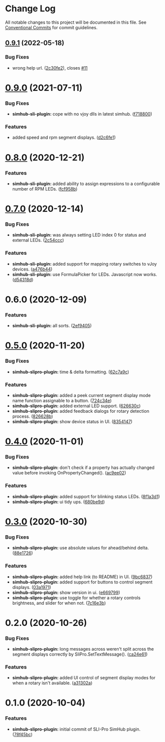# Change Log

All notable changes to this project will be documented in this file.
See [Conventional Commits](https://conventionalcommits.org) for commit guidelines.

## [0.9.1](https://github.com/simelation/simhub-plugins/compare/@simelation/simhub-sli-plugin@0.9.0...@simelation/simhub-sli-plugin@0.9.1) (2022-05-18)

### Bug Fixes

-   wrong help url. ([2c30fe2](https://github.com/simelation/simhub-plugins/commit/2c30fe27757ae1df6db1cd6980363a9d1b44e727)), closes [#11](https://github.com/simelation/simhub-plugins/issues/11)

# [0.9.0](https://github.com/simelation/simhub-plugins/compare/@simelation/simhub-sli-plugin@0.8.0...@simelation/simhub-sli-plugin@0.9.0) (2021-07-11)

### Bug Fixes

-   **simhub-sli-plugin:** cope with no vjoy dlls in latest simhub. ([f718800](https://github.com/simelation/simhub-plugins/commit/f718800e61f7743e284f0c200e7abcab9f9d5ac0))

### Features

-   added speed and rpm segment displays. ([d2c6fe1](https://github.com/simelation/simhub-plugins/commit/d2c6fe1a3aed17080930e28a75a547261b710f77))

# [0.8.0](https://github.com/simelation/simhub-plugins/compare/@simelation/simhub-sli-plugin@0.7.0...@simelation/simhub-sli-plugin@0.8.0) (2020-12-21)

### Features

-   **simhub-sli-plugin:** added ability to assign expressions to a configurable number of RPM LEDs. ([fcf958b](https://github.com/simelation/simhub-plugins/commit/fcf958bde9dc70017c7ebf65529a4b30e049f799))

# [0.7.0](https://github.com/simelation/simhub-plugins/compare/@simelation/simhub-sli-plugin@0.6.0...@simelation/simhub-sli-plugin@0.7.0) (2020-12-14)

### Bug Fixes

-   **simhub-sli-plugin:** was always setting LED index 0 for status and external LEDs. ([2c54ccc](https://github.com/simelation/simhub-plugins/commit/2c54ccca80a6ae6db727db2e7e04dc00fdbe3acc))

### Features

-   **simhub-sli-plugin:** added support for mapping rotary switches to vJoy devices. ([a476b44](https://github.com/simelation/simhub-plugins/commit/a476b44ee2bca364404ef9d97590a229f04647c5))
-   **simhub-sli-plugin:** use FormulaPicker for LEDs. Javascript now works. ([d54318d](https://github.com/simelation/simhub-plugins/commit/d54318dc85aeeae5c1d0a299378704f75f0b914e))

# 0.6.0 (2020-12-09)

### Features

-   **simhub-sli-plugin:** all sorts. ([2ef9405](https://github.com/simelation/simhub-plugins/commit/2ef94052c09f10350139d4c666f97414ee5f2ce3))

# [0.5.0](https://github.com/simelation/simhub-plugins/compare/@simelation/simhub-slipro-plugin@0.4.0...@simelation/simhub-slipro-plugin@0.5.0) (2020-11-20)

### Bug Fixes

-   **simhub-slipro-plugin:** time & delta formatting. ([62c7a9c](https://github.com/simelation/simhub-plugins/commit/62c7a9c05e82ca720fc0311c0405a3a72fd191e6))

### Features

-   **simhub-slipro-plugin:** added a peek current segment display mode name function assignable to a button. ([724c34e](https://github.com/simelation/simhub-plugins/commit/724c34e0d5aa0780cc0abae5b9d17f148baf9b39))
-   **simhub-slipro-plugin:** added external LED support. ([626630c](https://github.com/simelation/simhub-plugins/commit/626630cdf5adb5a743ed24d531ae9e47ba81635a))
-   **simhub-slipro-plugin:** added feedback dialogs for rotary detection process. ([826628b](https://github.com/simelation/simhub-plugins/commit/826628bf1aa378a8ae45925e76bc1f2d0ad64a6f))
-   **simhub-slipro-plugin:** show device status in UI. ([8354147](https://github.com/simelation/simhub-plugins/commit/8354147eb7d208a8ab38767220af822e2c79c431))

# [0.4.0](https://github.com/simelation/simhub-plugins/compare/@simelation/simhub-slipro-plugin@0.3.0...@simelation/simhub-slipro-plugin@0.4.0) (2020-11-01)

### Bug Fixes

-   **simhub-slipro-plugin:** don't check if a property has actually changed value before invoking OnPropertyChanged(). ([ac9ee02](https://github.com/simelation/simhub-plugins/commit/ac9ee0271c6d797d341b0de12d9492b4606c2c4f))

### Features

-   **simhub-slipro-plugin:** added support for blinking status LEDs. ([8f1a3d1](https://github.com/simelation/simhub-plugins/commit/8f1a3d1fbc8fc78f72b672ffc43b1b68bdc63efb))
-   **simhub-slipro-plugin:** ui tidy ups. ([680be9d](https://github.com/simelation/simhub-plugins/commit/680be9d121c630e207e8009516b4d88e2bc00266))

# [0.3.0](https://github.com/simelation/simhub-plugins/compare/@simelation/simhub-slipro-plugin@0.2.0...@simelation/simhub-slipro-plugin@0.3.0) (2020-10-30)

### Bug Fixes

-   **simhub-slipro-plugin:** use absolute values for ahead/behind delta. ([88e1726](https://github.com/simelation/simhub-plugins/commit/88e17267568074aad41d38e13196990823bdbc9d))

### Features

-   **simhub-slipro-plugin:** added help link (to README) in UI. ([9bc6837](https://github.com/simelation/simhub-plugins/commit/9bc68374ee6bae7d0985ce5a0b049fac02dfd513))
-   **simhub-slipro-plugin:** added support for buttons to control segment displays. ([03a1971](https://github.com/simelation/simhub-plugins/commit/03a1971f21e49574a43e1ca483e8f13a8a776877))
-   **simhub-slipro-plugin:** show version in ui. ([e669799](https://github.com/simelation/simhub-plugins/commit/e669799ca311a84402d1fa2e8cda0e4ac68701b4))
-   **simhub-slipro-plugin:** use toggle for whether a rotary controls brightness, and slider for when not. ([7c16e3b](https://github.com/simelation/simhub-plugins/commit/7c16e3bf80382a8ac521e8d5aaa448d9558358b1))

# 0.2.0 (2020-10-26)

### Bug Fixes

-   **simhub-slipro-plugin:** long messages across weren't split across the segment displays correctly by SliPro.SetTextMessage(). ([ca24e61](https://github.com/simelation/simhub-plugins/commit/ca24e6109e32aa4d9d864edd1e34b017a9da6b1e))

### Features

-   **simhub-slipro-plugin:** added UI control of segment display modes for when a rotary isn't available. ([a31302a](https://github.com/simelation/simhub-plugins/commit/a31302ae18fdd330253cdfd2afa5efbaccff6698))

# 0.1.0 (2020-10-04)

### Features

-   **simhub-slipro-plugin:** initial commit of SLI-Pro SimHub plugin. ([78f45bc](https://github.com/simelation/simhub-plugins/commit/78f45bc959292a61fb4fdcc1d805ece3d0f25e92))
